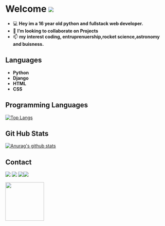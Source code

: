 
# Welcome <img src="https://img.icons8.com/fluent/50/000000/github.png"/>
                                                                                        
- 💻 **Hey im a 16 year old python and fullstack web developer.**                                                  
- 👯 **I’m looking to collaborate on Projects**
- 📫 **my interest coding, entruprenuership,rocket science,astronomy and buisness.**  
                                                                             
## Languages
* **Python**                                                                              
* **Django** 
* **HTML**
* **CSS**

## Programming Languages

[![Top Langs](https://github-readme-stats.vercel.app/api/top-langs/?username=indieD3v)](https://github.com/indieD3v/github-readme-stats)


## Git Hub Stats

[![Anurag's github stats](https://github-readme-stats.vercel.app/api?username=indieD3v&show_icons=true&theme=buefy)](https://github.com/indieD3v/github-readme-stats)
   
   
## Contact
<a href="https://www.instagram.com/code.forever/"><img src="https://img.icons8.com/fluent/48/000000/instagram-new.png"/></a>       <a href="https://mailto:tanmaymakode76@gmail.com/"><img src="https://img.icons8.com/fluent/48/000000/gmail--v2.png"/></a> <a href="https://discord.com/channels/@In Dev"> <img src="https://img.icons8.com/fluent/48/000000/discord-logo.png"/></a><a href='https://linkedin.com/tanmaymakode'><img src="https://img.icons8.com/fluent/48/000000/linkedin.png"/></a>

<a href="https://www.patreon.com/bePatron?u=46563102"><img width='120' src='https://d33wubrfki0l68.cloudfront.net/d0ed447d8355bce531d091c60296ae2b823d9301/dfb24/assets/img/patron.png'/></a>
